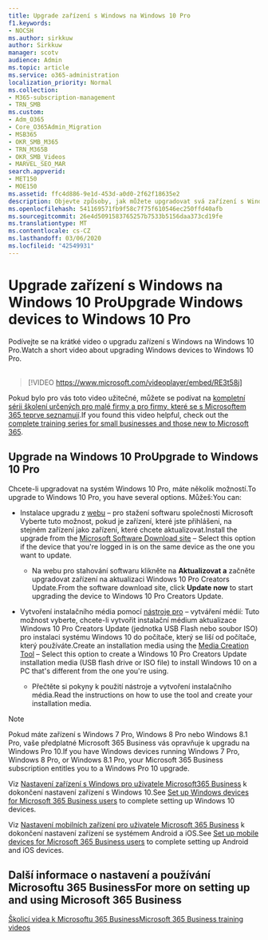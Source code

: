 ```yaml
---
title: Upgrade zařízení s Windows na Windows 10 Pro
f1.keywords:
- NOCSH
ms.author: sirkkuw
author: Sirkkuw
manager: scotv
audience: Admin
ms.topic: article
ms.service: o365-administration
localization_priority: Normal
ms.collection:
- M365-subscription-management
- TRN_SMB
ms.custom:
- Adm_O365
- Core_O365Admin_Migration
- MSB365
- OKR_SMB_M365
- TRN_M365B
- OKR_SMB_Videos
- MARVEL_SEO_MAR
search.appverid:
- MET150
- MOE150
ms.assetid: ffc4d886-9e1d-453d-a0d0-2f62f18635e2
description: Objevte způsoby, jak můžete upgradovat svá zařízení s Windows na Windows 10 Pro a využívat pokročilejší funkce zabezpečení a firemní sítě.
ms.openlocfilehash: 541169571fb9f58c7f75f610546ec250ffd40afb
ms.sourcegitcommit: 26e4d5091583765257b7533b5156daa373cd19fe
ms.translationtype: MT
ms.contentlocale: cs-CZ
ms.lasthandoff: 03/06/2020
ms.locfileid: "42549931"
---
```

# <a name="upgrade-windows-devices-to-windows-10-pro"></a><span data-ttu-id="9c9d0-103">Upgrade zařízení s Windows na Windows 10 Pro</span><span class="sxs-lookup"><span data-stu-id="9c9d0-103">Upgrade Windows devices to Windows 10 Pro</span></span>

<span data-ttu-id="9c9d0-104">Podívejte se na krátké video o upgradu zařízení s Windows na Windows 10 Pro.</span><span class="sxs-lookup"><span data-stu-id="9c9d0-104">Watch a short video about upgrading Windows devices to Windows 10 Pro.</span></span><br><br>

> [!VIDEO https://www.microsoft.com/videoplayer/embed/RE3t58j] 

<span data-ttu-id="9c9d0-105">Pokud bylo pro vás toto video užitečné, můžete se podívat na [kompletní sérii školení určených pro malé firmy a pro firmy, které se s Microsoftem 365 teprve seznamují](https://support.office.com/article/6ab4bbcd-79cf-4000-a0bd-d42ce4d12816).</span><span class="sxs-lookup"><span data-stu-id="9c9d0-105">If you found this video helpful, check out the [complete training series for small businesses and those new to Microsoft 365](https://support.office.com/article/6ab4bbcd-79cf-4000-a0bd-d42ce4d12816).</span></span>

## <a name="upgrade-to-windows-10-pro"></a><span data-ttu-id="9c9d0-106">Upgrade na Windows 10 Pro</span><span class="sxs-lookup"><span data-stu-id="9c9d0-106">Upgrade to Windows 10 Pro</span></span>
  
<span data-ttu-id="9c9d0-107">Chcete-li upgradovat na systém Windows 10 Pro, máte několik možností.</span><span class="sxs-lookup"><span data-stu-id="9c9d0-107">To upgrade to Windows 10 Pro, you have several options.</span></span> <span data-ttu-id="9c9d0-108">Můžeš:</span><span class="sxs-lookup"><span data-stu-id="9c9d0-108">You can:</span></span>
    
- <span data-ttu-id="9c9d0-109">Instalace upgradu z [webu](https://go.microsoft.com/fwlink/?LinkID=836951 ) &ndash; pro stažení softwaru společnosti Microsoft Vyberte tuto možnost, pokud je zařízení, které jste přihlášeni, na stejném zařízení jako zařízení, které chcete aktualizovat.</span><span class="sxs-lookup"><span data-stu-id="9c9d0-109">Install the upgrade from the [Microsoft Software Download site](https://go.microsoft.com/fwlink/?LinkID=836951 ) &ndash; Select this option if the device that you're logged in is on the same device as the one you want to update.</span></span> 

    - <span data-ttu-id="9c9d0-110">Na webu pro stahování softwaru klikněte na **Aktualizovat a** začněte upgradovat zařízení na aktualizaci Windows 10 Pro Creators Update.</span><span class="sxs-lookup"><span data-stu-id="9c9d0-110">From the software download site, click **Update now** to start upgrading the device to Windows 10 Pro Creators Update.</span></span> 
    
- <span data-ttu-id="9c9d0-111">Vytvoření instalačního média pomocí [nástroje pro](https://go.microsoft.com/fwlink/?LinkID=836960) &ndash; vytváření médií: Tuto možnost vyberte, chcete-li vytvořit instalační médium aktualizace Windows 10 Pro Creators Update (jednotka USB Flash nebo soubor ISO) pro instalaci systému Windows 10 do počítače, který se liší od počítače, který používáte.</span><span class="sxs-lookup"><span data-stu-id="9c9d0-111">Create an installation media using the [Media Creation Tool](https://go.microsoft.com/fwlink/?LinkID=836960) &ndash; Select this option to create a Windows 10 Pro Creators Update installation media (USB flash drive or ISO file) to install Windows 10 on a PC that's different from the one you're using.</span></span>

    - <span data-ttu-id="9c9d0-112">Přečtěte si pokyny k použití nástroje a vytvoření instalačního média.</span><span class="sxs-lookup"><span data-stu-id="9c9d0-112">Read the instructions on how to use the tool and create your installation media.</span></span> 

> [!NOTE]
> <span data-ttu-id="9c9d0-113">Pokud máte zařízení s Windows 7 Pro, Windows 8 Pro nebo Windows 8.1 Pro, vaše předplatné Microsoft 365 Business vás opravňuje k upgradu na Windows Pro 10.</span><span class="sxs-lookup"><span data-stu-id="9c9d0-113">If you have Windows devices running Windows 7 Pro, Windows 8 Pro, or Windows 8.1 Pro, your Microsoft 365 Business subscription entitles you to a Windows Pro 10 upgrade.</span></span>
    
<span data-ttu-id="9c9d0-114">Viz [Nastavení zařízení s Windows pro uživatele Microsoft365 Business](set-up-windows-devices.md) k dokončení nastavení zařízení s Windows 10.</span><span class="sxs-lookup"><span data-stu-id="9c9d0-114">See [Set up Windows devices for Microsoft 365 Business users](set-up-windows-devices.md) to complete setting up Windows 10 devices.</span></span> 
  
<span data-ttu-id="9c9d0-115">Viz [Nastavení mobilních zařízení pro uživatele Microsoft 365 Business](set-up-mobile-devices.md) k dokončení nastavení zařízení se systémem Android a iOS.</span><span class="sxs-lookup"><span data-stu-id="9c9d0-115">See [Set up mobile devices for Microsoft 365 Business users](set-up-mobile-devices.md) to complete setting up Android and iOS devices.</span></span> 
  
## <a name="for-more-on-setting-up-and-using-microsoft-365-business"></a><span data-ttu-id="9c9d0-116">Další informace o nastavení a používání Microsoftu 365 Business</span><span class="sxs-lookup"><span data-stu-id="9c9d0-116">For more on setting up and using Microsoft 365 Business</span></span>

[<span data-ttu-id="9c9d0-117">Školicí videa k Microsoftu 365 Business</span><span class="sxs-lookup"><span data-stu-id="9c9d0-117">Microsoft 365 Business training videos</span></span>](https://support.office.com/article/6ab4bbcd-79cf-4000-a0bd-d42ce4d12816)
